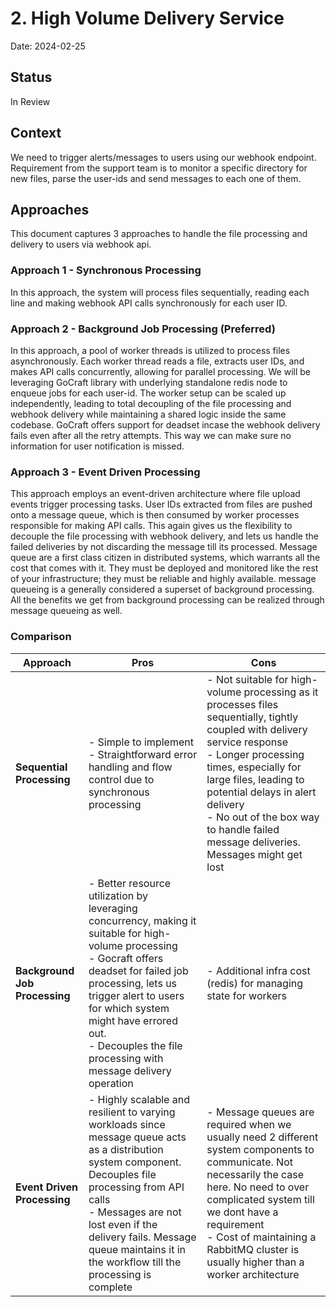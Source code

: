 # 2. High Volume Delivery Service

Date: 2024-02-25

## Status

In Review

## Context

We need to trigger alerts/messages to users using our webhook endpoint. Requirement from the support team is to
monitor a specific directory for new files, parse the user-ids and send messages to each one of them.

## Approaches
This document captures 3 approaches to handle the file processing and delivery to users via webhook api.

### Approach 1 - Synchronous Processing
In this approach, the system will process files sequentially, reading each line and making webhook API calls synchronously for each user ID.

### Approach 2 - Background Job Processing (Preferred)
In this approach, a pool of worker threads is utilized to process files asynchronously. Each worker thread reads a file, extracts user IDs, and makes API calls concurrently, allowing for parallel processing.
We will be leveraging GoCraft library with underlying standalone redis node to enqueue jobs for each user-id. The worker setup can be scaled up independently, 
leading to total decoupling of the file processing and webhook delivery while maintaining a shared logic inside the same codebase. GoCraft offers support for deadset incase the webhook delivery fails even after
all the retry attempts. This way we can make sure no information for user notification is missed.

### Approach 3 - Event Driven Processing
This approach employs an event-driven architecture where file upload events trigger processing tasks. User IDs extracted from files are pushed onto a message queue, which is then consumed by worker processes
responsible for making API calls. This again gives us the flexibility to decouple the file processing with webhook delivery, and lets us handle the failed deliveries by not discarding the message till its processed.
Message queue are a first class citizen in distributed systems, which warrants all the cost that comes with it. They must be deployed and monitored like the rest of your infrastructure; they must be reliable and highly available.
message queueing is a generally considered a superset of background processing. All the benefits we get from background processing can be realized through message queueing as well.

### Comparison

| **Approach**                  | **Pros**                                                                                                                                                                                                                                                                                                     | **Cons**                                                                                                                                                                                                                                                                                                                         |
|-------------------------------|--------------------------------------------------------------------------------------------------------------------------------------------------------------------------------------------------------------------------------------------------------------------------------------------------------------|----------------------------------------------------------------------------------------------------------------------------------------------------------------------------------------------------------------------------------------------------------------------------------------------------------------------------------|
| **Sequential Processing**     | - Simple to implement <br> - Straightforward error handling and flow control due to synchronous processing                                                                                                                                                                                                   | - Not suitable for high-volume processing as it processes files sequentially, tightly coupled with delivery service response <br> - Longer processing times, especially for large files, leading to potential delays in alert delivery <br> - No out of the box way to handle failed message deliveries. Messages might get lost |
| **Background Job Processing** | - Better resource utilization by leveraging concurrency, making it suitable for high-volume processing <br> - Gocraft offers deadset for failed job processing, lets us trigger alert to users for which system might have errored out. <br> - Decouples the file processing with message delivery operation | - Additional infra cost (redis) for managing state for workers                                                                                                                                                                                                                                                                   |
| **Event Driven Processing**   | - Highly scalable and resilient to varying workloads since message queue acts as a distribution system component. Decouples file processing from API calls <br> - Messages are not lost even if the delivery fails. Message queue maintains it in the workflow till the processing is complete               | - Message queues are required when we usually need 2 different system components to communicate. Not necessarily the case here. No need to over complicated system till we dont have a requirement <br> - Cost of maintaining a RabbitMQ cluster is usually higher than a worker architecture                                    |
